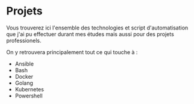 # Projets
Vous trouverez ici l'ensemble des technologies et script d'automatisation que j'ai pu effectuer durant mes études mais aussi pour des projets professionels.

On y retrouvera principalement tout ce qui touche à : 

- Ansible
- Bash
- Docker
- Golang
- Kubernetes
- Powershell
